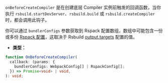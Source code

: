 `onBeforeCreateCompiler` 是在创建底层 Compiler 实例前触发的回调函数，当你执行 `rsbuild.startDevServer`、`rsbuild.build` 或 `rsbuild.createCompiler` 时，都会调用此钩子。

你可以通过 `bundlerConfigs` 参数获取到 Rspack 配置数组，数组中可能包含一份或多份 [Rspack 配置](https://rspack.dev/config.html)，这取决于 Rsbuild [output.targets](/config/output/targets) 配置的值。

- **类型：**

```ts
function OnBeforeCreateCompiler(
  callback: (params: {
    bundlerConfigs: WebpackConfig[] | RspackConfig[];
  }) => Promise<void> | void,
): void;
```
